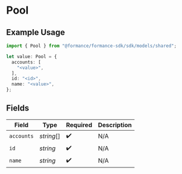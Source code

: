 # Pool

## Example Usage

```typescript
import { Pool } from "@formance/formance-sdk/sdk/models/shared";

let value: Pool = {
  accounts: [
    "<value>",
  ],
  id: "<id>",
  name: "<value>",
};
```

## Fields

| Field              | Type               | Required           | Description        |
| ------------------ | ------------------ | ------------------ | ------------------ |
| `accounts`         | *string*[]         | :heavy_check_mark: | N/A                |
| `id`               | *string*           | :heavy_check_mark: | N/A                |
| `name`             | *string*           | :heavy_check_mark: | N/A                |